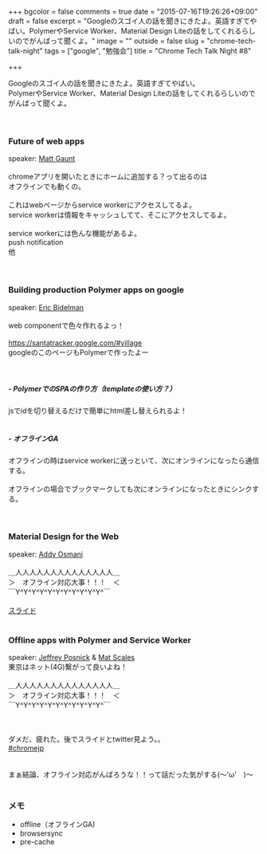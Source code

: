 +++
bgcolor = false
comments = true
date = "2015-07-16T19:26:26+09:00"
draft = false
excerpt = "Googleのスゴイ人の話を聞きにきたよ。英語すぎてやばい。PolymerやService Worker、Material Design Liteの話をしてくれるらしいのでがんばって聞くよ。"
image = ""
outside = false
slug = "chrome-tech-talk-night"
tags = ["google", "勉強会"]
title = "Chrome Tech Talk Night #8"

+++

Googleのスゴイ人の話を聞きにきたよ。英語すぎてやばい。  
PolymerやService Worker、Material Design Liteの話をしてくれるらしいので  
がんばって聞くよ。  
<br>
<br>
### Future of web apps
speaker: [Matt Gaunt](https://github.com/gauntface)  
<br>
chromeアプリを開いたときにホームに追加する？って出るのは  
オフラインでも動くの。  
<br>
これはwebページからservice workerにアクセスしてるよ。  
service workerは情報をキャッシュしてて、そこにアクセスしてるよ。  
<br>
service workerには色んな機能があるよ。  
push notification  
他  
<br>
<br>
### Building production Polymer apps on google
speaker: [Eric Bidelman](https://github.com/ebidel)  
<br>
web componentで色々作れるよっ！  
<br>
https://santatracker.google.com/#village  
googleのこのページもPolymerで作ったよー  
<br>
<br>

##### - PolymerでのSPAの作り方（templateの使い方？）  
jsでidを切り替えるだけで簡単にhtml差し替えられるよ！
<br>
<br>
##### - オフラインGA
オフラインの時はservice workerに送っといて、次にオンラインになったら通信する。  
<br>
オフラインの場合でブックマークしても次にオンラインになったときにシンクする。  
<br>
<br>

### Material Design for the Web
speaker: [Addy Osmani](https://github.com/addyosmani)  
<br>
＿人人人人人人人人人人人人人人＿  
＞　オフライン対応大事！！！　＜  
￣Y^Y^Y^Y^Y^Y^Y^Y^Y^Y^Y^￣  
<br>
[スライド](https://dl.dropboxusercontent.com/u/27182/Tokyo_Talk_Thursday.pdf)
<br>
<br>

### Offline apps with Polymer and Service Worker
speaker: [Jeffrey Posnick](https://github.com/jeffposnick) & [Mat Scales](https://github.com/wibblymat)
<br>
東京はネット(4G)繋がって良いよね！  
<br>
＿人人人人人人人人人人人人人人＿  
＞　オフライン対応大事！！！　＜  
￣Y^Y^Y^Y^Y^Y^Y^Y^Y^Y^Y^￣  
<br>
<br>

ダメだ、疲れた。後でスライドとtwitter見よう。。  
[#chromejp](https://twitter.com/hashtag/chromejp?src=hash&vertical=default&f=tweets&lang=ja)  
<br>
<br>
まぁ結論、オフライン対応がんばろうな！！って話だった気がする(～'ω'　)～
<br>
<br>
### メモ
- offline（オフラインGA)
- browsersync
- pre-cache
